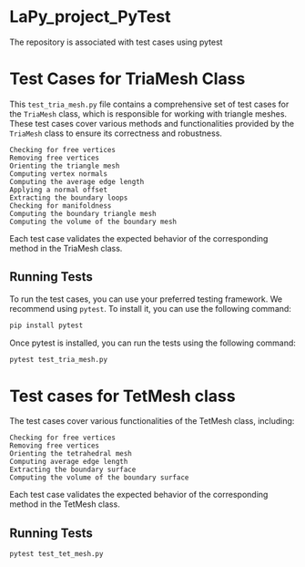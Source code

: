 # LaPy_project_PyTest
The repository is associated with test cases using pytest

# Test Cases for TriaMesh Class

This `test_tria_mesh.py` file contains a comprehensive set of test cases for the `TriaMesh` class, which is responsible for working with triangle meshes. These test cases cover various methods and functionalities provided by the `TriaMesh` class to ensure its correctness and robustness.

    Checking for free vertices
    Removing free vertices
    Orienting the triangle mesh
    Computing vertex normals
    Computing the average edge length
    Applying a normal offset
    Extracting the boundary loops
    Checking for manifoldness
    Computing the boundary triangle mesh
    Computing the volume of the boundary mesh

Each test case validates the expected behavior of the corresponding method in the TriaMesh class.

## Running Tests

To run the test cases, you can use your preferred testing framework. We recommend using `pytest`. To install it, you can use the following command:

```bash
pip install pytest
```

Once pytest is installed, you can run the tests using the following command:
```bash
pytest test_tria_mesh.py
```


# Test cases for TetMesh class

The test cases cover various functionalities of the TetMesh class, including:

    Checking for free vertices
    Removing free vertices
    Orienting the tetrahedral mesh
    Computing average edge length
    Extracting the boundary surface
    Computing the volume of the boundary surface

Each test case validates the expected behavior of the corresponding method in the TetMesh class.


## Running Tests
```bash
pytest test_tet_mesh.py
```


